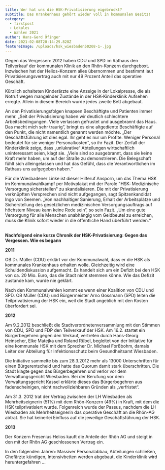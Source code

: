 ```yaml
---
title: Wer hat uns die HSK-Privatisierung eigebrockt?
subtitle: Das Krankenhaus gehört wieder voll in kommunalen Besitz!
category:
  - firstpost
  - Lokales
  - Wahlen 2021
author: Hans-Gerd Öfinger
date: 2021-02-08T20:14:29.828Z
featureImage: /uploads/hsk_wiesbaden50208-1-.jpg
---
```

Gegen das Vergessen: 2012 haben CDU und SPD im Rathaus den Teilverkauf der kommunalen Klinik an den Rhön-Konzern durchgeboxt. Inzwischen hat der Helios-Konzern alles übernommen und bestimmt laut Privatisierungsvertrag auch mit nur 49 Prozent Anteil das operative Geschäft. 

Kürzlich schalteten Kinderärzte eine Anzeige in der Lokalpresse, die als Notruf wegen mangelnder Zustände in der HSK-Kinderklinik Aufsehen erregte. Allein in diesem Bereich wurde jedes zweite Bett abgebaut. 

An den Privatisierungsfolgen knapsen Beschäftigte und Patienten immer mehr. „Seit der Privatisierung haben wir deutlich schlechtere Arbeitsbedingungen. Viele verlassen gefrustet und ausgebrannt das Haus. Das macht mich sehr traurig“, bringt es eine altgediente Beschäftigte auf den Punkt, die nicht namentlich genannt werden möchte. „Der Geschäftsführung ist dies egal. Ihr geht es nur um Profite. Weniger Personal bedeutet für sie weniger Personalkosten“, so ihr Fazit. Der Zerfall der Kinderklinik zeige, dass „unlukrative“ Abteilungen wirtschaftlich uninteressant seien, klagt sie. „Viele sind so ausgebrannt, dass sie keine Kraft mehr haben, um auf der Straße zu demonstrieren. Die Belegschaft fühlt sich alleingelassen und hat das Gefühl, dass die Verantwortlichen im Rathaus uns aufgegeben haben.“ 

Für die Wiesbadener Linke ist dieser Hilferuf Ansporn, um das Thema HSK im Kommunalwahlkampf per Motivplakat mit der Parole "HSK: Medizinische Versorgung sicherstellen" zu skandalisieren. Die mit der Privatisierung verknüpften Versprechen sind nicht aufgegangen, sagt Spitzenkandidat Ingo von Seemen. „Von nachhaltiger Sanierung, Erhalt der Arbeitsplätze und Sicherstellung des gesetzlichen medizinischen Versorgungsauftrags auf höchstem Niveau kann keine Rede sein“, so sein Fazit. „Um eine gute Versorgung für alle Menschen unabhängig vom Geldbeutel zu erreichen, muss die Klinik sofort wieder in die öffentliche Hand überführt werden.“

\
**Nachfolgend eine kurze Chronik der HSK-Privatisierung: Gegen das Vergessen. Wie es begann**

**2011**

OB Dr. Müller (CDU) erklärt vor der Kommunalwahl, dass er die HSK als kommunales Krankenhaus erhalten wolle. Gleichzeitig wird eine Schuldendiskussion aufgemacht. Es handelt sich um ein Defizit bei den HSK von ca. 20 Mio. Euro, das die Stadt nicht stemmen könne. Wie das Defizit zustande kam, wurde nie geklärt.

Nach den Kommunalwahlen kommt es wenn einer Koalition von CDU und SPD. OB Müller (CDU) und Bürgermeister Arno Gossmann (SPD) leiten die Teilprivatisierung der HSK ein, weil die Stadt angeblich mit den Kosten überfordert sei.

**2012**

Am 9.2.2012 beschließt die Stadtverordnetenversammlung mit den Stimmen von CDU, SPD und FDP den Teilverkauf der HSK. Am 16.2. startet ein Bürgerbegehren gegen den Verkauf, vertreten durch Hans-Georg Heinscher, Elke Matejka und Roland Rübel, begleitet von der Initiative für eine kommunale HSK mit dem Sprecher Dr. Michael Forßbohm, damals Leiter der Abteilung für Infektionsschutz beim Gesundheitsamt Wiesbaden.

Die Initiative sammelte bis zum 28.3.2012 mehr als 13000 Unterschriften für einen Bürgerentscheid und hatte das Quorum damit stark überschritten. Die Stadt klagte gegen das Bürgerbegehren und verlor vor dem Verwaltungsgericht Wiesbaden. Bei der Berufung vor dem Verwaltungsgericht Kassel erklärte dieses das Bürgerbegehren aus fadenscheinigen, nicht nachvollziehbaren Gründen als „verfristet“.

Am 31.3. 2012 trat der Vertrag zwischen der LH Wiesbaden als Mehrheitseignerin (51%) mit dem Rhön-Konzern (49%) in Kraft, mit dem die HSK teilprivatisiert wurde. Folgenreich wurde der Passus, nachdem die LH Wiesbaden als Mehrheitseignerin das operative Geschäft an die Rhön-AG abtrat. Sie hat keinerlei Einfluss auf die jeweilige Geschäftsführung der HSK.

**2013**

Der Konzern Fresenius Helios kauft die Anteile der Rhön AG und steigt in den mit der Rhön AG geschlossenen Vertrag ein.

In den folgenden Jahren: Massiver Personalabbau, Abteilungen schließen, Chefärzte kündigen, Intensivbetten werden abgebaut, die Kinderklinik wird heruntergefahren …